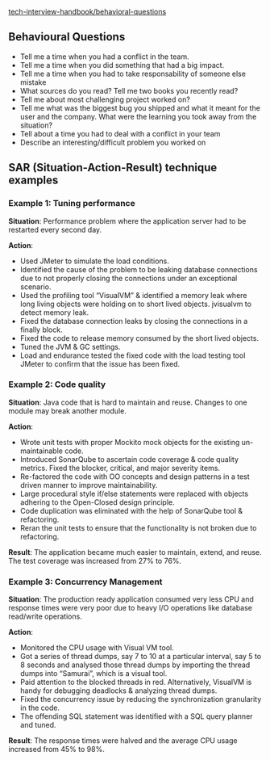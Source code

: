 [tech-interview-handbook/behavioral-questions](https://yangshun.github.io/tech-interview-handbook/behavioral-questions)


## Behavioural Questions
 - Tell me a time when you had a conflict in the team.
 - Tell me a time when you did something that had a big impact.
 - Tell me a time when you had to take responsability of someone else mistake  
 - What sources do you read? Tell me two books you recently read?  
 - Tell me about most challenging project worked on?
 - Tell me what was the biggest bug you shipped and what it meant for the user and the company. What were the learning you took away from the situation?  
 - Tell about a time you had to deal with a conflict in your team  
 - Describe an interesting/difficult problem you worked on  

## SAR (Situation-Action-Result) technique examples

### Example 1: Tuning performance
**Situation**: Performance problem where the application server had to be restarted every second day.

**Action**:
- Used JMeter to simulate the load conditions.
- Identified the cause of the problem to be leaking database connections due to not properly closing the connections under an exceptional scenario.
- Used the profiling tool “VisualVM” & identified a memory leak where long living objects were holding on to short lived objects. jvisualvm to detect memory leak.
- Fixed the database connection leaks by closing the connections in a finally block.
- Fixed the code to release memory consumed by the short lived objects.
- Tuned the JVM & GC settings. 
- Load and endurance tested the fixed code with the load testing tool JMeter to confirm that the issue has been fixed.


### Example 2: Code quality

**Situation**: Java code that is hard to maintain and reuse. Changes to one module may break another module.

**Action**:
- Wrote unit tests with proper Mockito mock objects for the existing un-maintainable code.
- Introduced SonarQube to ascertain code coverage & code quality metrics. Fixed the blocker, critical, and major severity items.
- Re-factored the code with OO concepts and design patterns in a test driven manner to improve maintainability.
- Large procedural style if/else statements were replaced with objects adhering to the Open-Closed design principle.
- Code duplication was eliminated with the help of SonarQube tool & refactoring.
- Reran the unit tests to ensure that the functionality is not broken due to refactoring.

**Result**: The application became much easier to maintain, extend, and reuse. The test coverage was increased from 27% to 76%.

### Example 3: Concurrency Management
**Situation**: The production ready application consumed very less CPU and response times were very poor due to heavy I/O operations like database read/write operations.

**Action**:
- Monitored the CPU usage with Visual VM tool.
- Got a series of thread dumps, say 7 to 10 at a particular interval, say 5 to 8 seconds and analysed those thread dumps by importing the thread dumps into “Samurai”, which is a visual tool.
- Paid attention to the blocked threads in red. Alternatively, VisualVM is handy for debugging deadlocks & analyzing thread dumps.
- Fixed the concurrency issue by reducing the synchronization granularity in the code.
- The offending SQL statement was identified with a SQL query planner and tuned.

**Result**: The response times were halved and the average CPU usage increased from 45% to 98%.
